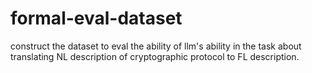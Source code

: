 # formal-eval-dataset
construct the dataset to eval the ability of llm's ability in the task about translating NL description of cryptographic protocol to FL description.
